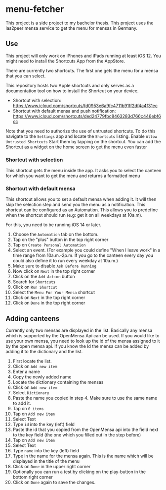 # menu-fetcher

This project is a side project to my bachelor thesis.
This project uses the las2peer mensa service to get the menu for mensas in Germany.


## Use
This project will only work on iPhones and iPads running at least iOS 12.
You might need to install the Shortcuts App from the AppStore.

There are currently two shortcuts. The first one gets the menu for a mensa that you can select.

This repository hosts two Apple shortcuts and only serves as a documentation tool on how to install the 
Shortcut on your device. 

  * Shortcut with selection: https://www.icloud.com/shortcuts/fd0953e6a9fc4711b91ff2df4a4f31ec
  * Shortcut with default mensa and push notification: https://www.icloud.com/shortcuts/ded24779fbc8463283d766c446ebf6cc

Note that you need to authorize the use of untrusted shortcuts.
To do this navigate to the `Settings` app and locate the `Shortcuts` listing. Enable `Allow Untrusted Shortcuts`
Start them by tapping on the shortcut. You can add the Shortcut as a widget on the home screen to get the menu even faster

### Shortcut with selection
This shortcut gets the menu inside the app. It asks you to select the canteen for which you want to get the menu and returns a formatted menu

### Shortcut with default mensa
This shortcut allows you to set a default mensa when adding it. It will then skip the selection step and send you the menu as a notification. 
This shortcut can be configured as an Automation. This allows you to predefine when the shortcut should run (e.g: get it on all weekdays at 10a.m).

For this, you need to be running iOS 14 or later. 
1. Choose the `Automation` tab on the bottom.
2. Tap on the "plus" button in the top right corner
3. Tap on `Create Personal Automation`
4. Select an event. (For example you could define "When I leave work" in a time range from 10a.m.-2p.m. If you go to the canteen every day you could also define it to run every weekday at 10a.m.) 
5. Make sure to disable `Ask Before Running`
6. Now click on `Next` in the top right corner
7. Click on the `Add Action` button
8. Search for `Shortcuts`
9. Click on `Run Shortcut`
10. Select the `Menu For Your Mensa` shortcut
11. Click on `Next` in the top right corner
12. Click on `Done` in the top right corner

## Adding canteens

Currently only two mensas are displayed in the list. 
Basically any mensa which is supported by the OpenMensa Api can be used. If you would like to use your own mensa, you need to look up the id of the mensa assigned to it by the open mensa api. If you know the Id the mensa can be added by adding it to the dictionary and the list. 


1. First locate the list. 
2. Click on `Add new item`
3. Enter a name
4. Copy the newly added name
5. Locate the dictionary containing the mensas
6. Click on `Add new item` 
7. Select `Dictionary` 
8. Paste the name you copied in step 4. Make sure to use the same name to add it. 
9. Tap on `0 items` 
10. Tap on `Add new item`
11. Select Text
12. Type `id` into the key (left) field
13. Paste the id that you copied from the OpenMensa api into the field next to the key field (the one which you filled out in the step before)
14. Tap on `Add new item`
15. Select Text
16. Type `name` into the key (left) field
17. Type in the name for the mensa again. This is the name which will be displayed in the title of the menu
18. Click on `Done` in the upper right corner
19. Optionally you can run a test by clicking on the play-button in the bottom right corner
20. Click on `Done` again to save the changes.
